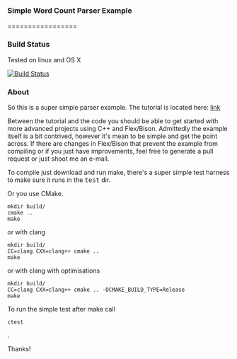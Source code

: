 ### Simple Word Count Parser Example
=================

### Build Status
Tested on linux and OS X

[![Build Status](https://travis-ci.org/jonathan-beard/simple_wc_example.svg?branch=master)](https://travis-ci.org/jonathan-beard/simple_wc_example)

### About

So this is a super simple parser example. The tutorial is located here:
<a href="http://www.jonathanbeard.io/tutorials/FlexBisonC++.html" target="_blank">link</a>

Between the tutorial and the code you should be able to get started with more
advanced projects using C++ and Flex/Bison. Admittedly the example itself is a
bit contrived, however it's mean to be simple and get the point across. If
there are changes in Flex/Bison that prevent the example from compiling or if
you just have improvements, feel free to generate a pull request or just shoot
me an e-mail.

To compile just download and run make, there's a super simple test harness to
make sure it runs in the <tt>test</tt> dir.

Or you use CMake.

    mkdir build/
    cmake ..
    make

or with clang

    mkdir build/
    CC=clang CXX=clang++ cmake ..
    make

or with clang with optimisations

    mkdir build/
    CC=clang CXX=clang++ cmake .. -DCMAKE_BUILD_TYPE=Release
    make

To run the simple test after make call

    ctest

.


Thanks!
